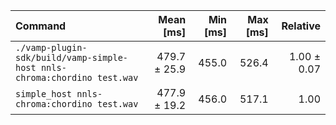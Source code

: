 | Command | Mean [ms] | Min [ms] | Max [ms] | Relative |
|:---|---:|---:|---:|---:|
| `./vamp-plugin-sdk/build/vamp-simple-host nnls-chroma:chordino test.wav` | 479.7 ± 25.9 | 455.0 | 526.4 | 1.00 ± 0.07 |
| `simple_host nnls-chroma:chordino test.wav` | 477.9 ± 19.2 | 456.0 | 517.1 | 1.00 |

